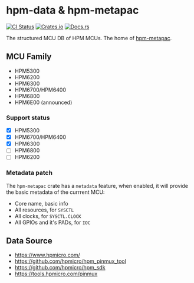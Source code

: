 # hpm-data & hpm-metapac

[![CI Status][badge-actions]][actions-build]
[![Crates.io][badge-crates-io]][crates-io]
[![Docs.rs][badge-docs-rs]][docs-rs]

[badge-actions]: https://img.shields.io/github/actions/workflow/status/andelf/hpm-data/build.yml?style=for-the-badge&label=CI&20Tests
[actions-build]: https://github.com/andelf/hpm-data/actions/workflows/build.yml
[badge-crates-io]: https://img.shields.io/crates/v/hpm-metapac.svg?style=for-the-badge
[crates-io]: https://crates.io/crates/hpm-metapac
[badge-docs-rs]: https://img.shields.io/docsrs/hpm-metapac?style=for-the-badge
[docs-rs]: https://docs.rs/hpm-metapac

The structured MCU DB of HPM MCUs. The home of [hpm-metapac][docs-rs].

## MCU Family

- HPM5300
- HPM6200
- HPM6300
- HPM6700/HPM6400
- HPM6800
- HPM6E00 (announced)

### Support status

- [x] HPM5300
- [x] HPM6700/HPM6400
- [x] HPM6300
- [ ] HPM6800
- [ ] HPM6200

### Metadata patch

The `hpm-metapac` crate has a `metadata` feature, when enabled, it will provide the basic metadata of the currrent MCU:

- Core name, basic info
- All resources, for `SYSCTL`
- All clocks, for `SYSCTL.CLOCK`
- All GPIOs and it's PADs, for `IOC`

## Data Source

- <https://www.hpmicro.com/>
- <https://github.com/hpmicro/hpm_pinmux_tool>
- <https://github.com/hpmicro/hpm_sdk>
- <https://tools.hpmicro.com/pinmux>
